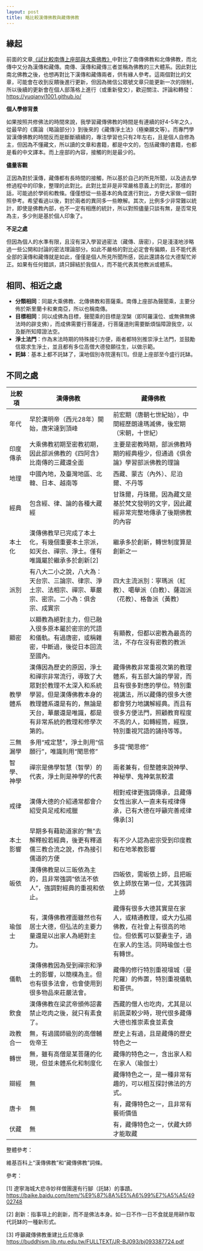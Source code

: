 ```yaml
---
layout: post
title: 略比較漢傳佛教與藏傳佛教
---
```


## 緣起

前面的文章[《試比較南傳上座部與大乘佛教》](https://mp.weixin.qq.com/s/5wnuFIAoA1bzH3MecyivYQ)中對比了南傳佛教和北傳佛教，而北傳中又分為漢傳和藏傳。南傳、漢傳和藏傳三者並稱為佛教的三大體系。因此對比南北佛教之後，也想再對比下漢傳和藏傳兩者，供有緣人參考。這兩個對比的文章，可能會在收到反饋後進行更新，但因為微信公眾號文章只能更新一次的限制，所以後續的更新會在個人部落格上進行（或重新發文），歡迎關注、評論和轉發：https://yuqianyi1001.github.io/ 

**個人學修背景**

如果按照共修佛法的時間來說，我學習藏傳佛教的時間是有連續的好4-5年之久，從最早的《廣論（略論部分）》到後來的《藏傳淨土法》（極樂願文等）。而專門學習漢傳佛教的時間反而是斷斷續續的，專注學習也只有2年左右，且是個人自修為主，但因為不懂藏文，所以讀的文章和書籍，都是中文的，包括藏傳的書籍，也都是看的中文譯本。而上座部的內容，接觸的則是最少的。

**儘量客觀**

正因為對於漢傳，藏傳都有長時間的接觸，所以基於自己的所見所聞，以及過去學修過程中的印象，整理的此對比。此對比並非是非常嚴格意義上的對比，那樣的話，可能過於學術和教條。僅僅想從一些基本的角度進行對比，方便大家做一個對照參考。希望看過以後，對於兩者的異同多一些瞭解。其次，比例多少非常難以統計，即使是佛教內部，也不一定有相應的統計，所以對照儘量只談有無，是否常見為主，多少則是基於個人印象了。

**不足之處**

但因為個人的水準有限，且沒有深入學習過密法（藏傳、唐密），只是淺淺地涉略過一些公開和討論的密法理論部分。如此不嚴格的對比必定會有偏頗，且不能代表全部的漢傳和藏傳就是如此，僅僅是個人所見所聞所感，因此還請各位大德幫忙斧正。如果有任何錯誤，請只歸結於我個人，而不能代表其他教派或體系。

## 相同、相近之處
* **分類相同**：同屬大乘佛教、北傳佛教和菩薩乘。南傳上座部為聲聞乘，主要分佈於斯里蘭卡和東南亞，所以也稱南傳。
* **目標相同**：同以成佛為目標，聲聞乘的目標是涅槃（即阿羅漢位、或無佛無佛法時的辟支佛），而成佛需要行菩薩道，行菩薩道則需要斷煩惱障證我空，以及斷所知障證法空。
* **淨土法門**：作為末法時期的特殊接引方便，兩者都特別推崇淨土法門，並鼓勵信眾求生淨土，並且都有多位高僧大德發願往生，以做示範。
* **託缽**：基本上都不託缽了，漢地個別寺院還有[1]。但是上座部至今盛行託缽。

## 不同之處

| 比較項 | 漢傳佛教 | 藏傳佛教 |
| ----- | -------- | ------- |
| 年代 | 早於漢明帝（西元28年）開始，唐宋達到頂峰 | 前宏期（唐朝七世紀始），中間經歷朗達瑪滅佛，後宏期（宋朝，十世紀） |
| 印度傳承 | 大乘佛教初期至密教初期，因此部派佛教的《四阿含》比南傳的三藏還全面 | 主要是密教時期，部派佛教時期的經典極少，但通過《俱舍論》學習部派佛教的理論 |
| 地理 | 中國內地，及臺灣地區、北韓、日本、越南等 | 西藏、蒙古（內外）、尼泊爾、不丹等 |
| 經典 | 包含經、律、論的各種大藏經 | 甘珠爾，丹珠爾。因為藏文是基於梵文發明的文字，因此藏經非常完整地傳承了後期佛教的內容 |
| 本土化 | 漢傳佛教早已完成了本土化，有幾個重要本土宗派，如天台、禪宗、淨土。僅有唯識屬於繼承多於創新[2] | 繼承多於創新，轉世制度算是創新之一 | 
| 派別 | 有八大二小之說，八大為：天台宗、三論宗、律宗、淨土宗、法相宗、禪宗、華嚴宗、密宗。二小為：俱舍宗、成實宗 | 四大主流派別：寧瑪派（紅教）、噶舉派（白教）、薩迦派（花教）、格魯派（黃教） |
| 顯密 | 以顯教為絕對主力，但已融入很多原本屬於密宗的咒語和儀軌。有過唐密，或稱雜密，中斷過，後從日本回流至國內。 | 有顯教，但都以密教為最高的法，不存在沒有密教的教派 |
| 教學體系 | 漢傳因為歷史的原因，淨土和禪宗非常流行，導致了大眾對於教理不太深入和系統學習。但是漢傳佛教本身的教理體系還是有的，無論是天台，華嚴還是唯識，都是有非常系統的教理和修學次第的。 | 藏傳佛教非常重視次第的教理體系，有五部大論的學習，而且有很多對應的學位。特別重視講法，所以藏傳的很多大德都會努力地講解經典。而且有很多方便法門，照顧教育程度不高的人，如轉經筒，經旗，特別重視咒語的誦持等等。 |
| 三無漏學 | 多用“戒定慧”，淨土則用“信願行”，唯識則用“聞思修” | 多提“聞思修” | 
| 智學、神學 | 禪宗是佛學智慧（智學）的代表，淨土則是神學的代表 | 兩者兼有，但整體來說神學、神秘學、鬼神氣氛較濃 | 
| 戒律 | 漢傳大德的介紹通常都會介紹受具足戒和戒臘 | 相對戒律更強調傳承，且藏傳女性出家人一直未有戒律傳承，已有大德在呼籲完善戒律傳承[3] | 
| 本土影響 | 早期多有藉助道家的“無”去解釋般若經典，後更有釋道儒三教合流之說，作為接引儒道的方便 | 有不少人認為密宗受到印度教和在地苯教影響 | 
| 皈依| 漢傳佛教是以三皈依為主的，且非常強調“依法不依人”，強調對經典的重視和依止。 | 四皈依，需皈依上師，且把皈依上師放在第一位，尤其強調上師 |
| 瑜伽士 | 有，漢傳佛教裡面雖然也有居士大德，但弘法的主要力量還是以出家人為絕對主力。 | 藏傳有很多大德其實是在家人，或精通教理，或大力弘揚佛教，在社會上有很高的地位。但依舊可以娶妻生子，過在家人的生活。同時瑜伽士也有轉世。 |
| 儀軌 | 漢傳佛教因為受到禪宗和淨土的影響，以簡樸為主。但也有很多法會，也會使用到很多物品來莊嚴法會。|藏傳的修行特別重視壇城（曼陀羅）的佈置，特別重視儀軌和薈供。|
| 飲食 | 漢傳佛教在梁武帝頒佈詔書禁止吃肉之後，就只有素食了。 | 西藏的僧人也吃肉，尤其是以前蔬菜較少時，現代很多藏傳大德也推崇素食並素食 | 
| 政教合一 | 無，有過國師級別的高僧輔佐帝王 | 歷史上有過，且是藏傳的歷史特色之一 |
| 轉世 | 無，雖有高僧是某菩薩的化現，但並未體系化和制度化 | 藏傳的特色之一，含出家人和在家人（瑜伽士） |
| 辯經 | 無 | 藏傳特色之一，是一種非常有趣的，可以相互探討佛法的方式。 |
| 唐卡 | 無 | 有，藏傳特色之一，且非常有藝術價值 |
| 伏藏 | 無 | 有，藏傳特色之一，伏藏大師才能取藏 |


整體參考：

維基百科上“漢傳佛教”和“藏傳佛教”詞條。

參考：

[1] 遼寧海城大悲寺妙祥僧團還有行腳（託缽）的事蹟。https://baike.baidu.com/item/%E9%87%8A%E5%A6%99%E7%A5%A5/4902748

[2] 創新：指事項上的創新，而不是佛法本身。如一日不作一日不食就是用耕作取代託缽的一種新形式。

[3] 呼籲藏傳佛教重建比丘尼傳承 https://buddhism.lib.ntu.edu.tw/FULLTEXT/JR-BJ093/bj093387724.pdf

